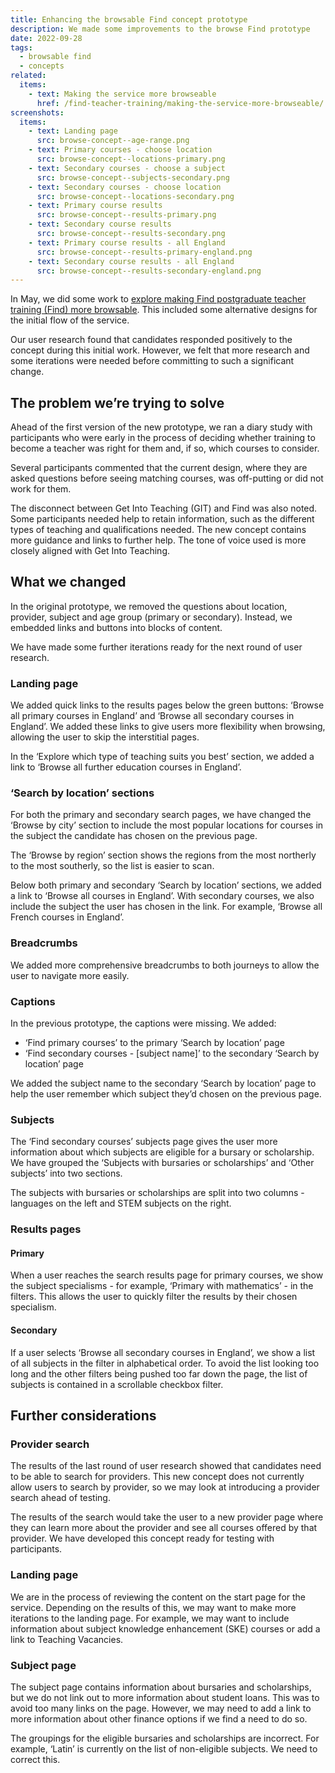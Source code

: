 ```yaml
---
title: Enhancing the browsable Find concept prototype
description: We made some improvements to the browse Find prototype
date: 2022-09-28
tags:
  - browsable find
  - concepts
related:
  items:
    - text: Making the service more browseable
      href: /find-teacher-training/making-the-service-more-browseable/
screenshots:
  items:
    - text: Landing page
      src: browse-concept--age-range.png
    - text: Primary courses - choose location
      src: browse-concept--locations-primary.png
    - text: Secondary courses - choose a subject
      src: browse-concept--subjects-secondary.png
    - text: Secondary courses - choose location
      src: browse-concept--locations-secondary.png
    - text: Primary course results
      src: browse-concept--results-primary.png
    - text: Secondary course results
      src: browse-concept--results-secondary.png
    - text: Primary course results - all England
      src: browse-concept--results-primary-england.png
    - text: Secondary course results - all England
      src: browse-concept--results-secondary-england.png
---
```


In May, we did some work to [explore making Find postgraduate teacher training (Find) more browsable](/find-teacher-training/making-the-service-more-browseable/). This included some alternative designs for the initial flow of the service.

Our user research found that candidates responded positively to the concept during this initial work. However, we felt that more research and some iterations were needed before committing to such a significant change.

## The problem we’re trying to solve

Ahead of the first version of the new prototype, we ran a diary study with participants who were early in the process of deciding whether training to become a teacher was right for them and, if so, which courses to consider.

Several participants commented that the current design, where they are asked questions before seeing matching courses, was off-putting or did not work for them.

The disconnect between Get Into Teaching (GIT) and Find was also noted. Some participants needed help to retain information, such as the different types of teaching and qualifications needed. The new concept contains more guidance and links to further help. The tone of voice used is more closely aligned with Get Into Teaching.

## What we changed

In the original prototype, we removed the questions about location, provider, subject and age group (primary or secondary). Instead, we embedded links and buttons into blocks of content.

We have made some further iterations ready for the next round of user research.

### Landing page

We added quick links to the results pages below the green buttons: ‘Browse all primary courses in England’ and ‘Browse all secondary courses in England’. We added these links to give users more flexibility when browsing, allowing the user to skip the interstitial pages.

In the ‘Explore which type of teaching suits you best’ section, we added a link to ‘Browse all further education courses in England’.

### ‘Search by location’ sections

For both the primary and secondary search pages, we have changed the ‘Browse by city’ section to include the most popular locations for courses in the subject the candidate has chosen on the previous page.

The ‘Browse by region’ section shows the regions from the most northerly to the most southerly, so the list is easier to scan.

Below both primary and secondary ‘Search by location’ sections, we added a link to ‘Browse all courses in England’. With secondary courses, we also include the subject the user has chosen in the link. For example, ‘Browse all French courses in England’.

### Breadcrumbs

We added more comprehensive breadcrumbs to both journeys to allow the user to navigate more easily.

### Captions

In the previous prototype, the captions were missing. We added:

- ‘Find primary courses’ to the primary ‘Search by location’ page
- ‘Find secondary courses - [subject name]’ to the secondary ‘Search by location’ page

We added the subject name to the secondary ‘Search by location’ page to help the user remember which subject they’d chosen on the previous page.

### Subjects

The ‘Find secondary courses’ subjects page gives the user more information about which subjects are eligible for a bursary or scholarship. We have grouped the ‘Subjects with bursaries or scholarships’ and ‘Other subjects’ into two sections.

The subjects with bursaries or scholarships are split into two columns - languages on the left and STEM subjects on the right.

### Results pages

#### Primary

When a user reaches the search results page for primary courses, we show the subject specialisms - for example, ‘Primary with mathematics’ - in the filters. This allows the user to quickly filter the results by their chosen specialism.

#### Secondary

If a user selects ‘Browse all secondary courses in England’, we show a list of all subjects in the filter in alphabetical order. To avoid the list looking too long and the other filters being pushed too far down the page, the list of subjects is contained in a scrollable checkbox filter.

## Further considerations

### Provider search

The results of the last round of user research showed that candidates need to be able to search for providers. This new concept does not currently allow users to search by provider, so we may look at introducing a provider search ahead of testing.

The results of the search would take the user to a new provider page where they can learn more about the provider and see all courses offered by that provider. We have developed this concept ready for testing with participants.

### Landing page

We are in the process of reviewing the content on the start page for the service. Depending on the results of this, we may want to make more iterations to the landing page. For example, we may want to include information about subject knowledge enhancement (SKE) courses or add a link to Teaching Vacancies.

### Subject page

The subject page contains information about bursaries and scholarships, but we do not link out to more information about student loans. This was to avoid too many links on the page. However, we may need to add a link to more information about other finance options if we find a need to do so.

The groupings for the eligible bursaries and scholarships are incorrect. For example, ‘Latin’ is currently on the list of non-eligible subjects. We need to correct this.
